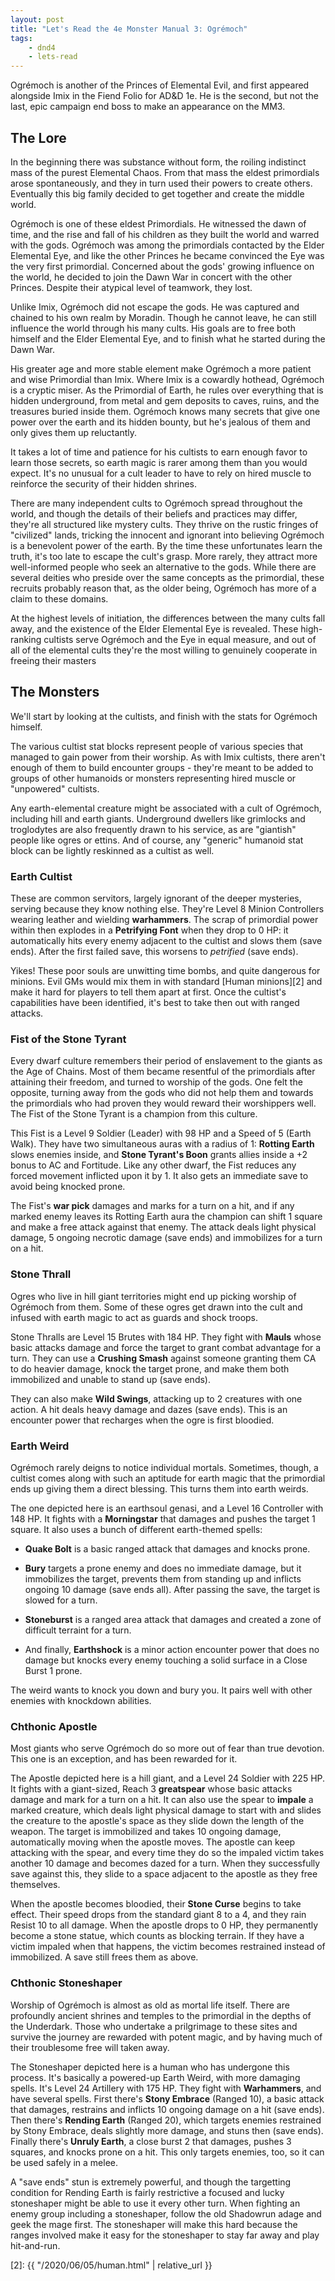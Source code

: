 ```yaml
---
layout: post
title: "Let's Read the 4e Monster Manual 3: Ogrémoch"
tags:
    - dnd4
    - lets-read
---
```


Ogrémoch is another of the Princes of Elemental Evil, and first appeared
alongside Imix in the Fiend Folio for AD&D 1e. He is the second, but not the
last, epic campaign end boss to make an appearance on the MM3.

## The Lore

In the beginning there was substance without form, the roiling indistinct mass
of the purest Elemental Chaos. From that mass the eldest primordials arose
spontaneously, and they in turn used their powers to create others. Eventually
this big family decided to get together and create the middle world.

Ogrémoch is one of these eldest Primordials. He witnessed the dawn of time, and
the rise and fall of his children as they built the world and warred with the
gods. Ogrémoch was among the primordials contacted by the Elder Elemental Eye,
and like the other Princes he became convinced the Eye was the very first
primordial. Concerned about the gods' growing influence on the world, he decided
to join the Dawn War in concert with the other Princes. Despite their atypical
level of teamwork, they lost.

Unlike Imix, Ogrémoch did not escape the gods. He was captured and chained to
his own realm by Moradin. Though he cannot leave, he can still influence the
world through his many cults. His goals are to free both himself and the Elder
Elemental Eye, and to finish what he started during the Dawn War.

His greater age and more stable element make Ogrémoch a more patient and wise
Primordial than Imix. Where Imix is a cowardly hothead, Ogrémoch is a cryptic
miser. As the Primordial of Earth, he rules over everything that is hidden
underground, from metal and gem deposits to caves, ruins, and the treasures
buried inside them. Ogrémoch knows many secrets that give one power over the
earth and its hidden bounty, but he's jealous of them and only gives them up
reluctantly.

It takes a lot of time and patience for his cultists to earn enough favor to
learn those secrets, so earth magic is rarer among them than you would
expect. It's no unusual for a cult leader to have to rely on hired muscle to
reinforce the security of their hidden shrines.

There are many independent cults to Ogrémoch spread throughout the world, and
though the details of their beliefs and practices may differ, they're all
structured like mystery cults. They thrive on the rustic fringes of "civilized"
lands, tricking the innocent and ignorant into believing Ogrémoch is a
benevolent power of the earth. By the time these unfortunates learn the truth,
it's too late to escape the cult's grasp. More rarely, they attract more
well-informed people who seek an alternative to the gods. While there are
several deities who preside over the same concepts as the primordial, these
recruits probably reason that, as the older being, Ogrémoch has more of a claim
to these domains.

At the highest levels of initiation, the differences between the many cults fall
away, and the existence of the Elder Elemental Eye is revealed. These
high-ranking cultists serve Ogrémoch and the Eye in equal measure, and out of
all of the elemental cults they're the most willing to genuinely cooperate in
freeing their masters

## The Monsters

We'll start by looking at the cultists, and finish with the stats for Ogrémoch
himself.

The various cultist stat blocks represent people of various species that managed
to gain power from their worship. As with Imix cultists, there aren't enough of
them to build encounter groups - they're meant to be added to groups of other
humanoids or monsters representing hired muscle or "unpowered" cultists.

Any earth-elemental creature might be associated with a cult of Ogrémoch,
including hill and earth giants. Underground dwellers like grimlocks and
troglodytes are also frequently drawn to his service, as are "giantish" people
like ogres or ettins. And of course, any "generic" humanoid stat block can be
lightly reskinned as a cultist as well.

### Earth Cultist

These are common servitors, largely ignorant of the deeper mysteries, serving
because they know nothing else. They're Level 8 Minion Controllers wearing
leather and wielding **warhammers**. The scrap of primordial power within then
explodes in a **Petrifying Font** when they drop to 0 HP: it automatically hits
every enemy adjacent to the cultist and slows them (save ends). After the first
failed save, this worsens to _petrified_ (save ends).

Yikes! These poor souls are unwitting time bombs, and quite dangerous for
minions. Evil GMs would mix them in with standard [Human minions][2] and make it
hard for players to tell them apart at first. Once the cultist's capabilities
have been identified, it's best to take then out with ranged attacks.

### Fist of the Stone Tyrant

Every dwarf culture remembers their period of enslavement to the giants as the
Age of Chains. Most of them became resentful of the primordials after attaining
their freedom, and turned to worship of the gods. One felt the opposite, turning
away from the gods who did not help them and towards the primordials who had
proven they would reward their worshippers well. The Fist of the Stone Tyrant is
a champion from this culture.

This Fist is a Level 9 Soldier (Leader) with 98 HP and a Speed of 5 (Earth
Walk). They have two simultaneous auras with a radius of 1: **Rotting Earth**
slows enemies inside, and **Stone Tyrant's Boon** grants allies inside a +2
bonus to AC and Fortitude. Like any other dwarf, the Fist reduces any forced
movement inflicted upon it by 1. It also gets an immediate save to avoid being
knocked prone.

The Fist's **war pick** damages and marks for a turn on a hit, and if any marked
enemy leaves its Rotting Earth aura the champion can shift 1 square and make a
free attack against that enemy. The attack deals light physical damage, 5
ongoing necrotic damage (save ends) and immobilizes for a turn on a hit.

### Stone Thrall

Ogres who live in hill giant territories might end up picking worship of
Ogrémoch from them. Some of these ogres get drawn into the cult and infused with
earth magic to act as guards and shock troops.

Stone Thralls are Level 15 Brutes with 184 HP. They fight with **Mauls** whose
basic attacks damage and force the target to grant combat advantage for a
turn. They can use a **Crushing Smash** against someone granting them CA to do
heavier damage, knock the target prone, and make them both immobilized and
unable to stand up (save ends).

They can also make **Wild Swings**, attacking up to 2 creatures with one
action. A hit deals heavy damage and dazes (save ends). This is an encounter
power that recharges when the ogre is first bloodied.

### Earth Weird

Ogrémoch rarely deigns to notice individual mortals. Sometimes, though, a
cultist comes along with such an aptitude for earth magic that the primordial
ends up giving them a direct blessing. This turns them into earth weirds.

The one depicted here is an earthsoul genasi, and a Level 16 Controller with 148
HP. It fights with a **Morningstar** that damages and pushes the target 1
square. It also uses a bunch of different earth-themed spells:

- **Quake Bolt** is a basic ranged attack that damages and knocks prone.

- **Bury** targets a prone enemy and does no immediate damage, but it
  immobilizes the target, prevents them from standing up and inflicts ongoing 10
  damage (save ends all). After passing the save, the target is slowed for a turn.

- **Stoneburst** is a ranged area attack that damages and created a zone of
  difficult terraint for a turn.

- And finally, **Earthshock** is a minor action encounter power that does no
  damage but knocks every enemy touching a solid surface in a Close Burst 1
  prone.

The weird wants to knock you down and bury you. It pairs well with other enemies
with knockdown abilities.

### Chthonic Apostle

Most giants who serve Ogrémoch do so more out of fear than true devotion. This
one is an exception, and has been rewarded for it.

The Apostle depicted here is a hill giant, and a Level 24 Soldier with 225
HP. It fights with a giant-sized, Reach 3 **greatspear** whose basic attacks
damage and mark for a turn on a hit. It can also use the spear to **impale** a
marked creature, which deals light physical damage to start with and slides the
creature to the apostle's space as they slide down the length of the weapon. The
target is immobilized and takes 10 ongoing damage, automatically moving when the
apostle moves. The apostle can keep attacking with the spear, and every time
they do so the impaled victim takes another 10 damage and becomes dazed for a
turn. When they successfully save against this, they slide to a space adjacent
to the apostle as they free themselves.

When the apostle becomes bloodied, their **Stone Curse** begins to take
effect. Their speed drops from the standard giant 8 to a 4, and they rain Resist
10 to all damage. When the apostle drops to 0 HP, they permanently become a
stone statue, which counts as blocking terrain. If they have a victim impaled
when that happens, the victim becomes restrained instead of immobilized. A save
still frees them as above.

### Chthonic Stoneshaper

Worship of Ogrémoch is almost as old as mortal life itself. There are profoundly
ancient shrines and temples to the primordial in the depths of the
Underdark. Those who undertake a prilgrimage to these sites and survive the
journey are rewarded with potent magic, and by having much of their troublesome
free will taken away.

The Stoneshaper depicted here is a human who has undergone this process. It's
basically a powered-up Earth Weird, with more damaging spells. It's Level 24
Artillery with 175 HP. They fight with **Warhammers**, and have several
spells. First there's **Stony Embrace** (Ranged 10), a basic attack that
damages, restrains and inflicts 10 ongoing damage on a hit (save ends). Then
there's **Rending Earth** (Ranged 20), which targets enemies restrained by Stony
Embrace, deals slightly more damage, and stuns then (save ends). Finally there's
**Unruly Earth**, a close burst 2 that damages, pushes 3 squares, and knocks
prone on a hit. This only targets enemies, too, so it can be used safely in a
melee.

A "save ends" stun is extremely powerful, and though the targetting condition
for Rending Earth is fairly restrictive a focused and lucky stoneshaper might be
able to use it every other turn. When fighting an enemy group including a
stoneshaper, follow the old Shadowrun adage and geek the mage first. The
stoneshaper will make this hard because the ranges involved make it easy for the
stoneshaper to stay far away and play hit-and-run.




[2]: {{ "/2020/06/05/human.html" | relative_url }}

